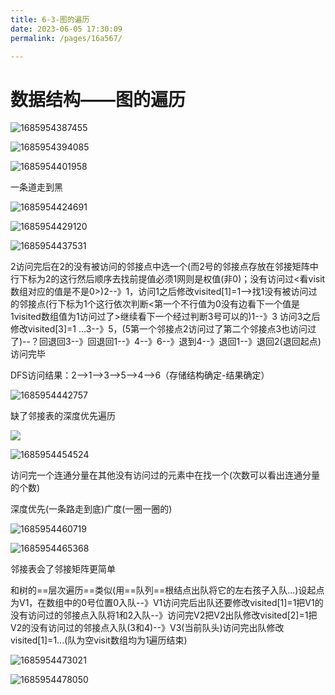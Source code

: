 ```yaml
---
title: 6-3-图的遍历
date: 2023-06-05 17:30:09
permalink: /pages/16a567/

---
```

数据结构——图的遍历
==========

![1685954387455](/assets/1685954387455.png)

![1685954394085](/assets/1685954394085.png)

![1685954401958](/assets/1685954401958.png)

一条道走到黑

![1685954424691](/assets/1685954424691.png)

![1685954429120](/assets/1685954429120.png)

![1685954437531](/assets/1685954437531.png)

2访问完后在2的没有被访问的邻接点中选一个(而2号的邻接点存放在邻接矩阵中行下标为2的这行然后顺序去找前提值必须1网则是权值(非0)；没有访问过<看visit数组对应的值是不是0>)2--》1，访问1之后修改visited\[1\]=1-->找1没有被访问过的邻接点(行下标为1个这行依次判断<第一个不行值为0没有边看下一个值是1visited数组值为1访问过了>继续看下一个经过判断3号可以的)1--》3 访问3之后修改visited\[3\]=1 ...3--》5，(5第一个邻接点2访问过了第二个邻接点3也访问过了)--？回退回3--》回退回1--》4--》6--》退到4--》退回1--》退回2(退回起点)访问完毕

DFS访问结果：2-->1-->3-->5-->4-->6（存储结构确定-结果确定）

![1685954442757](/assets/1685954442757.png)

缺了邻接表的深度优先遍历

![](/assets/1685954448809.png)

![1685954454524](/assets/1685954454524.png)

访问完一个连通分量在其他没有访问过的元素中在找一个(次数可以看出连通分量的个数)

深度优先(一条路走到底)广度(一圈一圈的)

  

![1685954460719](/assets/1685954460719.png)

![1685954465368](/assets/1685954465368.png)

邻接表会了邻接矩阵更简单

和树的==层次遍历==类似(用==队列==根结点出队将它的左右孩子入队...)设起点为V1，在数组中的0号位置0入队--》V1访问完后出队还要修改visited\[1\]=1把V1的没有访问过的邻接点入队将1和2入队--》访问完V2把V2出队修改visited\[2\]=1把V2的没有访问过的邻接点入队(3和4)--》V3(当前队头)访问完出队修改visited\[1\]=1...(队为空visit数组均为1遍历结束)

![1685954473021](/assets/1685954473021.png)

![1685954478050](/assets/1685954478050.png)

  

